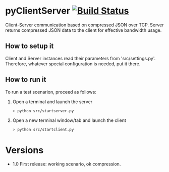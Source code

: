  # pyClientServer [![Build Status](https://travis-ci.org/hailpam/pyclientserver.svg?branch=master)](https://travis-ci.org/hailpam/pyclientserver)
Client-Server communication based on compressed JSON over TCP. Server returns compressed JSON data to the client for effective bandwidth usage.

## How to setup it
Client and Server instances read their parameters from 'src/settings.py'. Therefore, whatever special configuration is needed, put it there.


## How to run it
To run a test scenarion, proceed as follows:

1. Open a terminal and launch the server

	```bash
	> python src/startserver.py
	```

2. Open a new terminal window/tab and launch the client

	```bash
	> python src/startclient.py
	```


# Versions
- 1.0 First release: working scenario, ok compression.